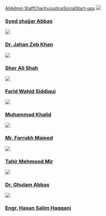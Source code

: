 [All](https://giki.edu.pk/portfolio-3-columns-with-frame/)[Admin Staff](https://giki.edu.pk/portfolio-3-columns-with-frame/)[Charity](https://giki.edu.pk/portfolio-3-columns-with-frame/)[Justice](https://giki.edu.pk/portfolio-3-columns-with-frame/)[Social](https://giki.edu.pk/portfolio-3-columns-with-frame/)[Start-ups](https://giki.edu.pk/portfolio-3-columns-with-frame/)
[![](https://giki.edu.pk/wp-content/uploads/2022/04/IMG-20220416-WA0003-600x450.jpg)](https://giki.edu.pk/wp-content/uploads/2022/04/IMG-20220416-WA0003.jpg)
### [Syed shajjar Abbas](https://giki.edu.pk/portfolio/syed-shajjar-abbas/)
[![](https://giki.edu.pk/wp-content/uploads/2022/03/staff-generic-292x248-1.jpg)](https://giki.edu.pk/wp-content/uploads/2022/03/staff-generic-292x248-1.jpg)
### [Dr. Jahan Zeb Khan](https://giki.edu.pk/wp-content/uploads/2022/03/staff-generic-292x248-1.jpg)
[![](https://giki.edu.pk/wp-content/uploads/2021/11/sherali.jpg)](https://giki.edu.pk/wp-content/uploads/2021/11/sherali.jpg)
### [Sher Ali Shah](https://giki.edu.pk/wp-content/uploads/2021/11/sherali.jpg)
[![](https://giki.edu.pk/portfolio-3-columns-with-frame/)](https://giki.edu.pk/wp-content/uploads/2018/09/Photo-Farid.jpg)
### [Farid Wahid Siddiqui](https://giki.edu.pk/wp-content/uploads/2018/09/Photo-Farid.jpg)
[![](https://giki.edu.pk/portfolio-3-columns-with-frame/)](https://giki.edu.pk/wp-content/uploads/2022/03/staff-generic-292x248-1.jpg)
### [Muhammad Khalid](https://giki.edu.pk/portfolio/muhammad-khalid/)
[![](https://giki.edu.pk/portfolio-3-columns-with-frame/)](https://giki.edu.pk/wp-content/uploads/2018/02/WhatsApp-Image-2022-12-08-at-7.43.39-PM.jpeg)
### [Mr. Farrukh Majeed](https://giki.edu.pk/wp-content/uploads/2018/02/WhatsApp-Image-2022-12-08-at-7.43.39-PM.jpeg)
[![](https://giki.edu.pk/portfolio-3-columns-with-frame/)](https://giki.edu.pk/wp-content/uploads/2022/03/staff-generic-292x248-1.jpg)
### [Tahir Mehmood Mir](https://giki.edu.pk/portfolio/tahir-mehmood-mir/)
[![](https://giki.edu.pk/portfolio-3-columns-with-frame/)](https://giki.edu.pk/wp-content/uploads/2022/11/Gabbas.jpg)
### [Dr. Ghulam Abbas](https://giki.edu.pk/wp-content/uploads/2022/11/Gabbas.jpg)
[![](https://giki.edu.pk/portfolio-3-columns-with-frame/)](https://giki.edu.pk/wp-content/uploads/2021/11/Dir_Works.jpg)
### [Engr. Hasan Salim Haqqani](https://giki.edu.pk/wp-content/uploads/2021/11/Dir_Works.jpg)
